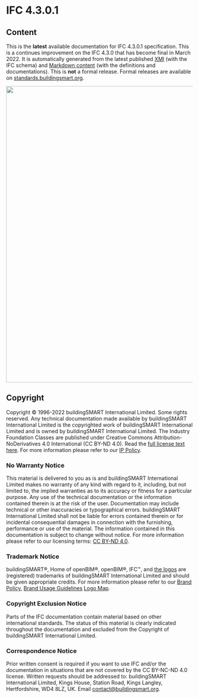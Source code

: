 # IFC 4.3.0.1

## Content

This is the **latest** available documentation for IFC 4.3.0.1 specification. This is a continues improvement on the IFC 4.3.0 that has become final in March 2022.
It is automatically generated from the latest published [XMI](https://github.com/buildingSMART/IFC4.3.x-development/tree/master/schemas) (with the IFC schema) and [Markdown content](https://github.com/buildingSMART/IFC4.3.x-development/tree/master/docs) (with the definitions and documentations).
This is **not** a formal release. Formal releases are available on [standards.buildingsmart.org](https://standards.buildingsmart.org/IFC/).

<img src="https://raw.githubusercontent.com/buildingSMART/IFC4.3.x-development/master/docs/assets/img/Dongping.jpg" width="800">

## Copyright

Copyright © 1996-2022 buildingSMART International Limited. Some rights reserved. Any technical documentation made available by buildingSMART International Limited is the copyrighted work of buildingSMART International Limited and is owned by buildingSMART International Limited.
The Industry Foundation Classes are published under Creative Commons Attribution-NoDerivatives 4.0 International (CC BY-ND 4.0). Read the [full license text here](https://creativecommons.org/licenses/by-nd/4.0/legalcode).
For more information please refer to our [IP Policy](https://buildingsmart-1xbd3ajdayi.netdna-ssl.com/wp-content/uploads/2021/06/bSI-Intellectual-Property-Policy.pdf).

### No Warranty Notice

This material is delivered to you as is and buildingSMART International Limited makes no warranty of any kind with regard to it, including, but not limited to, the implied warranties as to its accuracy or fitness for a particular purpose. Any use of the technical documentation or the information contained therein is at the risk of the user. Documentation may include technical or other inaccuracies or typographical errors. buildingSMART International Limited shall not be liable for errors contained therein or for incidental consequential damages in connection with the furnishing, performance or use of the material. The information contained in this documentation is subject to change without notice.
For more information please refer to our licensing terms: [CC BY-ND 4.0](https://creativecommons.org/licenses/by-nd/4.0/legalcode).

### Trademark Notice

buildingSMART®, Home of openBIM®, openBIM®, IFC™, and [the logos](https://app.box.com/s/9dn4xylxdbh10lrx52nbhf3frcprrcqm) are (registered) trademarks of buildingSMART International Limited and should be given appropriate credits.
For more information please refer to our [Brand Policy](https://buildingsmart-1xbd3ajdayi.netdna-ssl.com/wp-content/uploads/2021/05/bSI_Brand_Policy_2021.pdf), [Brand Usage Guidelines](https://app.box.com/s/hoanziy6shn857yroe6rvfza6xygbs7y) [Logo Map](https://app.box.com/s/9dn4xylxdbh10lrx52nbhf3frcprrcqm).

### Copyright Exclusion Notice

Parts of the IFC documentation contain material based on other international standards. The status of this material is clearly indicated throughout the documentation and excluded from the Copyright of buildingSMART International Limited.

### Correspondence Notice

Prior written consent is required if you want to use IFC and/or the documentation in situations that are not covered by the CC BY-NC-ND 4.0 license.
Written requests should be addressed to: buildingSMART International Limited, Kings House, Station Road, Kings Langley, Hertfordshire, WD4 8LZ, UK. Email [contact@buildingsmart.org](mailto:contact@buildingsmart.org).

